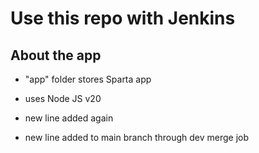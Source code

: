 # Use this repo with Jenkins

## About the app
- "app" folder stores Sparta app
- uses Node JS v20

- new line added again
- new line added to main branch through dev merge job
